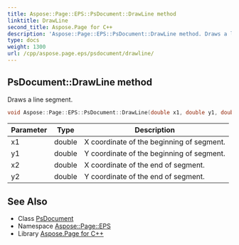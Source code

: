 ```yaml
---
title: Aspose::Page::EPS::PsDocument::DrawLine method
linktitle: DrawLine
second_title: Aspose.Page for C++
description: 'Aspose::Page::EPS::PsDocument::DrawLine method. Draws a line segment in C++.'
type: docs
weight: 1300
url: /cpp/aspose.page.eps/psdocument/drawline/
---
```

## PsDocument::DrawLine method


Draws a line segment.

```cpp
void Aspose::Page::EPS::PsDocument::DrawLine(double x1, double y1, double x2, double y2)
```


| Parameter | Type | Description |
| --- | --- | --- |
| x1 | double | X coordinate of the beginning of segment. |
| y1 | double | Y coordinate of the beginning of segment. |
| x2 | double | X coordinate of the end of segment. |
| y2 | double | Y coordinate of the end of segment. |

## See Also

* Class [PsDocument](../)
* Namespace [Aspose::Page::EPS](../../)
* Library [Aspose.Page for C++](../../../)
